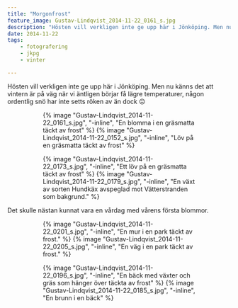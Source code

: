 ```yaml
---
title: "Morgonfrost"
feature_image: Gustav-Lindqvist_2014-11-22_0161_s.jpg
description: "Hösten vill verkligen inte ge upp här i Jönköping. Men nu känns det att vintern är på väg när vi äntligen börjar få lägre temperaturer,…"
date: 2014-11-22
tags: 
    - fotografering
    - jkpg
    - vinter

---
```


Hösten vill verkligen inte ge upp här i Jönköping. Men nu känns det att vintern är på väg när vi äntligen börjar få lägre temperaturer, någon ordentlig snö har inte setts röken av än dock ☹

<figure class="gallery -wide">
	<figure class="gallery-row">
		{% image "Gustav-Lindqvist_2014-11-22_0161_s.jpg", "-inline", "En blomma i en gräsmatta täckt av frost" %}
		{% image "Gustav-Lindqvist_2014-11-22_0152_s.jpg", "-inline", "Löv på en gräsmatta täckt av frost" %}
	</figure>
	<figure class="gallery-row">
		{% image "Gustav-Lindqvist_2014-11-22_0173_s.jpg", "-inline", "Ett löv på en gräsmatta täckt av frost" %}
		{% image "Gustav-Lindqvist_2014-11-22_0179_s.jpg", "-inline", "En växt av sorten Hundkäx avspeglad mot Vätterstranden som bakgrund." %}
	</figure>
</figure>

Det skulle nästan kunnat vara en vårdag med vårens första blommor.

<figure class="gallery -wide">
	<figure class="gallery-row">
		{% image "Gustav-Lindqvist_2014-11-22_0201_s.jpg", "-inline", "En mur i en park täckt av frost." %}
		{% image "Gustav-Lindqvist_2014-11-22_0205_s.jpg", "-inline", "En väg i en park täckt av frost." %}
	</figure>
	<figure class="gallery-row">
		{% image "Gustav-Lindqvist_2014-11-22_0196_s.jpg", "-inline", "En bäck med växter och gräs som hänger över täckta av frost" %}
		{% image "Gustav-Lindqvist_2014-11-22_0185_s.jpg", "-inline", "En brunn i en bäck" %}
	</figure>
</figure>